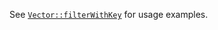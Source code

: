 See [`Vector::filterWithKey`](/hack/reference/class/Vector/filterWithKey/#examples) for usage examples.
